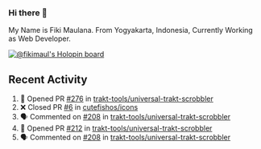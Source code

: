 ### Hi there 👋

My Name is Fiki Maulana. From Yogyakarta, Indonesia, Currently Working as Web Developer.

[![@fikimaul's Holopin board](https://holopin.io/api/user/board?user=fikimaul)](https://holopin.io/@fikimaul)

## Recent Activity

<!--START_SECTION:activity-->
1. 💪 Opened PR [#276](https://github.com/trakt-tools/universal-trakt-scrobbler/pull/276) in [trakt-tools/universal-trakt-scrobbler](https://github.com/trakt-tools/universal-trakt-scrobbler)
2. ❌ Closed PR [#6](https://github.com/cutefishos/icons/pull/6) in [cutefishos/icons](https://github.com/cutefishos/icons)
3. 🗣 Commented on [#208](https://github.com/trakt-tools/universal-trakt-scrobbler/issues/208) in [trakt-tools/universal-trakt-scrobbler](https://github.com/trakt-tools/universal-trakt-scrobbler)
4. 💪 Opened PR [#212](https://github.com/trakt-tools/universal-trakt-scrobbler/pull/212) in [trakt-tools/universal-trakt-scrobbler](https://github.com/trakt-tools/universal-trakt-scrobbler)
5. 🗣 Commented on [#208](https://github.com/trakt-tools/universal-trakt-scrobbler/issues/208) in [trakt-tools/universal-trakt-scrobbler](https://github.com/trakt-tools/universal-trakt-scrobbler)
<!--END_SECTION:activity-->
